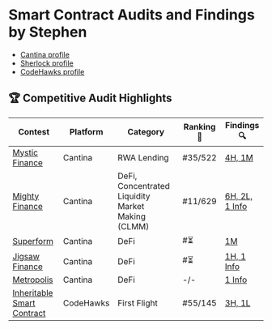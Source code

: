 # Smart Contract Audits and Findings by Stephen

- [Cantina profile](https://cantina.xyz/u/derastephh)
- [Sherlock profile](##)
- [CodeHawks profile](##)

## 🏆 Competitive Audit Highlights

| Contest | Platform | Category | Ranking 🏅 | Findings 🔍 |
|--------|----------|----------|------------|--------------|
| [Mystic Finance](https://cantina.xyz/competitions/c160af78-28f8-47f7-9926-889b3864c6d8) | Cantina | RWA Lending | #35/522 | [4H, 1M](https://github.com/Derastephh/audits/blob/main/Cantina/md/Mystic-Finance.md) |
| [Mighty Finance](https://cantina.xyz/competitions/616d8bb4-16ce-4ca9-9ce9-5b99d6e146ef) | Cantina | DeFi, Concentrated Liquidity Market Making (CLMM) | #11/629 | [6H, 2L, 1 Info](https://github.com/Derastephh/audits/blob/main/Cantina/md/Mighty-Finance.md) |
| [Superform](https://cantina.xyz/competitions/ba62fa4e-f933-4eec-b9ac-868325f4a694) | Cantina | DeFi | #⏳ | [1M](##) |
| [Jigsaw Finance](https://cantina.xyz/competitions/7a40c849-0b35-4128-b084-d9a83fd533ea) | Cantina | DeFi | #⏳ | [1H, 1 Info](##) |
| [Metropolis](https://cantina.xyz/competitions/076935b1-2706-48c6-bf0a-b3656aa24194) | Cantina | DeFi | -/- | [1 Info](##) |
| [Inheritable Smart Contract](https://codehawks.cyfrin.io/c/2025-03-inheritable-smart-contract-wallet) | CodeHawks | First Flight | #55/145 | [3H, 1L](https://github.com/Derastephh/audits/blob/main/CodeHawks/md/Inheritable-Smart-contract-security%20review.md) |